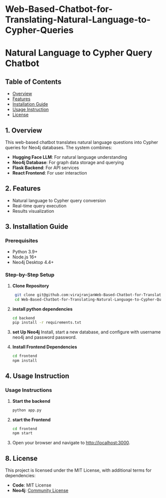 # Web-Based-Chatbot-for-Translating-Natural-Language-to-Cypher-Queries
# Natural Language to Cypher Query Chatbot

## Table of Contents
- [Overview](#overview)
- [Features](#features)
- [Installation Guide](#installation-guide)
- [Usage Instruction](#usage-instructions)
- [License](#license)

<a name="overview"></a>
## 1. Overview
This web-based chatbot translates natural language questions into Cypher queries for Neo4j databases. The system combines:

- **Hugging Face LLM**: For natural language understanding
- **Neo4j Database**: For graph data storage and querying
- **Flask Backend**: For API services
- **React Frontend**: For user interaction


<a name="features"></a>
## 2. Features
- Natural language to Cypher query conversion
- Real-time query execution
- Results visualization

<a name="installation-guide"></a>
## 3. Installation Guide
### Prerequisites
- Python 3.9+
- Node.js 16+
- Neo4j Desktop 4.4+

### Step-by-Step Setup

1. **Clone Repository**
   ```bash
    git clone git@github.com:virajranjanWeb-Based-Chatbot-for-Translating-Natural-Language-to-Cypher-Queries.git
    cd Web-Based-Chatbot-for-Translating-Natural-Language-to-Cypher-Queries

   
2. **install python dependencies** 
   ```bash 
   cd backend
   pip install -r requirements.txt
3. **set Up Neo4j**
   Install, start a new database, and configure with username neo4j and password password.

4. **Install Frontend Dependencies**
   ```bash
   cd frontend
   npm install

<a name="usage-instructions"></a>
## 4. Usage Instruction
### Usage Instructions

1. **Start the backend**
   ```bash
   python app.py

2. **start the Frontend**
   ```bash
   cd frontend
   npm start
3. Open your browser and navigate to [http://localhost:3000](http://localhost:5000).

<a name="license"></a>
## 8. License

This project is licensed under the MIT License, with additional terms for dependencies:

- **Code**: MIT License 
- **Neo4j**: [Community License](https://neo4j.com/licensing/)




